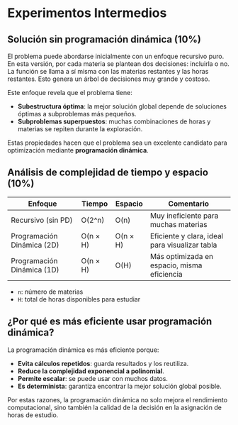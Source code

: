 #  Experimentos Intermedios

##  Solución sin programación dinámica (10%)

El problema puede abordarse inicialmente con un enfoque recursivo puro. En esta versión, por cada materia se plantean dos decisiones: incluirla o no. La función se llama a sí misma con las materias restantes y las horas restantes. Esto genera un árbol de decisiones muy grande y costoso.

Este enfoque revela que el problema tiene:
- **Subestructura óptima**: la mejor solución global depende de soluciones óptimas a subproblemas más pequeños.
- **Subproblemas superpuestos**: muchas combinaciones de horas y materias se repiten durante la exploración.

Estas propiedades hacen que el problema sea un excelente candidato para optimización mediante **programación dinámica**.

## Análisis de complejidad de tiempo y espacio (10%)

| Enfoque                        | Tiempo      | Espacio     | Comentario                                      |
|-------------------------------|-------------|-------------|-------------------------------------------------|
| Recursivo (sin PD)            | O(2^n)      | O(n)        | Muy ineficiente para muchas materias            |
| Programación Dinámica (2D)    | O(n × H)    | O(n × H)    | Eficiente y clara, ideal para visualizar tabla  |
| Programación Dinámica (1D)    | O(n × H)    | O(H)        | Más optimizada en espacio, misma eficiencia     |

- `n`: número de materias  
- `H`: total de horas disponibles para estudiar

##  ¿Por qué es más eficiente usar programación dinámica?

La programación dinámica es más eficiente porque:

- **Evita cálculos repetidos**: guarda resultados y los reutiliza.
- **Reduce la complejidad exponencial a polinomial**.
- **Permite escalar**: se puede usar con muchos datos.
- **Es determinista**: garantiza encontrar la mejor solución global posible.

Por estas razones, la programación dinámica no solo mejora el rendimiento computacional, sino también la calidad de la decisión en la asignación de horas de estudio.
